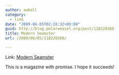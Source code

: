 ```yaml
---
author: awball
category:
  - link
date: "2009-06-05T02:28:32+00:00"
guid: http://blog.polarweasel.org/post/118220260
title: Modern Seamster
url: /2009/06/05/118220260/

---
```

Link: [Modern Seamster](http://www.modernseamster.com/)

This is a magazine with promise. I hope it succeeds!
